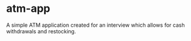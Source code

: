 # atm-app
A simple ATM application created for an interview which allows for cash withdrawals and restocking.
